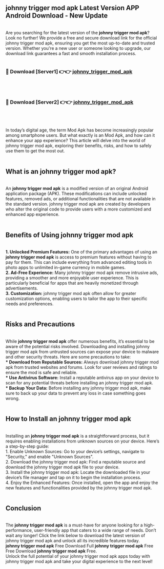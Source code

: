 ## johnny trigger mod apk Latest Version APP Android Download - New Update
<br>
Are you searching for the latest version of the <strong>johnny trigger mod apk</strong>? Look no further! We provide a free and secure download link for the official johnny trigger mod apk, ensuring you get the most up-to-date and trusted version. Whether you're a new user or someone looking to upgrade, our download link guarantees a fast and smooth installation process.
<br>
<br>
<h3>🔴 Download [Server1] 👉👉 <a href="https://modyolo.store/johnny+trigger+mod+apk">johnny_trigger_mod_apk</a></h3><br>
<br>
<h3>🔴 Download [Server2] 👉👉 <a href="https://modyolo.store/johnny+trigger+mod+apk">johnny_trigger_mod_apk</a></h3><br>
<br>
<br>
In today’s digital age, the term Mod Apk has become increasingly popular among smartphone users. But what exactly is an Mod Apk, and how can it enhance your app experience? This article will delve into the world of johnny trigger mod apk, exploring their benefits, risks, and how to safely use them to get the most out.
<br>
<br>
<h2>What is an johnny trigger mod apk?</h2>
<br>
An <strong>johnny trigger mod apk</strong> is a modified version of an original Android application package (APK). These modifications can include unlocked features, removed ads, or additional functionalities that are not available in the standard version. johnny trigger mod apk are created by developers who alter the original code to provide users with a more customized and enhanced app experience.
<br>
<br>
<h2>Benefits of Using johnny trigger mod apk</h2>
<br>
<strong> 1. Unlocked Premium Features:</strong> One of the primary advantages of using an <strong>johnny trigger mod apk</strong> is access to premium features without having to pay for them. This can include everything from advanced editing tools in photo apps to unlimited in-game currency in mobile games.
<br>
<strong> 2. Ad-Free Experience:</strong> Many johnny trigger mod apk remove intrusive ads, providing a smoother and more enjoyable user experience. This is particularly beneficial for apps that are heavily monetized through advertisements.
<br>
<strong> 3. Customization:</strong> johnny trigger mod apk often allow for greater customization options, enabling users to tailor the app to their specific needs and preferences.
<br>
<br>
<h2>Risks and Precautions</h2>
<br>
While <strong>johnny trigger mod apk</strong> offer numerous benefits, it’s essential to be aware of the potential risks involved. Downloading and installing johnny trigger mod apk from untrusted sources can expose your device to malware and other security threats. Here are some precautions to take:
<br>
<strong> * Download from Reputable Sources:</strong> Always download johnny trigger mod apk from trusted websites and forums. Look for user reviews and ratings to ensure the mod is safe and reliable.
<br>
<strong> * Use Antivirus Software:</strong> Install a reputable antivirus app on your device to scan for any potential threats before installing an johnny trigger mod apk.
<br>
<strong> * Backup Your Data:</strong> Before installing any johnny trigger mod apk, make sure to back up your data to prevent any loss in case something goes wrong.
<br>
<br>
<h2>How to Install an johnny trigger mod apk</h2>
<br>
Installing an <strong>johnny trigger mod apk</strong> is a straightforward process, but it requires enabling installations from unknown sources on your device. Here’s a step-by-step guide:
<br>
 1. Enable Unknown Sources: Go to your device’s settings, navigate to "Security," and enable "Unknown Sources".
<br>
 2. Download the johnny trigger mod apk: Find a reputable source and download the johnny trigger mod apk file to your device.
<br>
 3. Install the johnny trigger mod apk: Locate the downloaded file in your device’s file manager and tap on it to begin the installation process.
<br>
 4. Enjoy the Enhanced Features: Once installed, open the app and enjoy the new features and functionalities provided by the johnny trigger mod apk.
<br>
<br>
<h2><strong>Conclusion</strong></h2>
<br>
The <strong>johnny trigger mod apk</strong> is a must-have for anyone looking for a high-performance, user-friendly app that caters to a wide range of needs. Don’t wait any longer! Click the link below to download the latest version of johnny trigger mod apk and unlock all its incredible features today.
<br>
<strong>johnny trigger mod apk</strong> Free Download Full <strong>johnny trigger mod apk</strong> Free Free Download <strong>johnny trigger mod apk</strong> Free.
<br>
Unlock the full potential of your johnny trigger mod apk apps today with johnny trigger mod apk and take your digital experience to the next level!